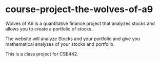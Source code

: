 # course-project-the-wolves-of-a9

Wolves of A9 is a quantitative finance project that analyzes stocks and allows you to create a portfolio of stocks.

The website will analyze Stocks and your portfolio and give you mathematical analyses of your stocks and portfolio.

This is a class project for CSE442.
